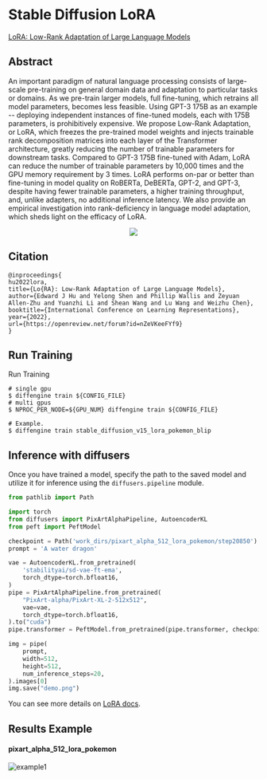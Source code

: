 # Stable Diffusion LoRA

[LoRA: Low-Rank Adaptation of Large Language Models](https://arxiv.org/abs/2106.09685)

## Abstract

An important paradigm of natural language processing consists of large-scale pre-training on general domain data and adaptation to particular tasks or domains. As we pre-train larger models, full fine-tuning, which retrains all model parameters, becomes less feasible. Using GPT-3 175B as an example -- deploying independent instances of fine-tuned models, each with 175B parameters, is prohibitively expensive. We propose Low-Rank Adaptation, or LoRA, which freezes the pre-trained model weights and injects trainable rank decomposition matrices into each layer of the Transformer architecture, greatly reducing the number of trainable parameters for downstream tasks. Compared to GPT-3 175B fine-tuned with Adam, LoRA can reduce the number of trainable parameters by 10,000 times and the GPU memory requirement by 3 times. LoRA performs on-par or better than fine-tuning in model quality on RoBERTa, DeBERTa, GPT-2, and GPT-3, despite having fewer trainable parameters, a higher training throughput, and, unlike adapters, no additional inference latency. We also provide an empirical investigation into rank-deficiency in language model adaptation, which sheds light on the efficacy of LoRA.

<div align=center>
<img src="https://github.com/okotaku/diffengine/assets/24734142/542189e1-e88f-4e80-9a51-de241b37d994"/>
</div>

## Citation

```
@inproceedings{
hu2022lora,
title={Lo{RA}: Low-Rank Adaptation of Large Language Models},
author={Edward J Hu and Yelong Shen and Phillip Wallis and Zeyuan Allen-Zhu and Yuanzhi Li and Shean Wang and Lu Wang and Weizhu Chen},
booktitle={International Conference on Learning Representations},
year={2022},
url={https://openreview.net/forum?id=nZeVKeeFYf9}
}
```

## Run Training

Run Training

```
# single gpu
$ diffengine train ${CONFIG_FILE}
# multi gpus
$ NPROC_PER_NODE=${GPU_NUM} diffengine train ${CONFIG_FILE}

# Example.
$ diffengine train stable_diffusion_v15_lora_pokemon_blip
```

## Inference with diffusers

Once you have trained a model, specify the path to the saved model and utilize it for inference using the `diffusers.pipeline` module.

```py
from pathlib import Path

import torch
from diffusers import PixArtAlphaPipeline, AutoencoderKL
from peft import PeftModel

checkpoint = Path('work_dirs/pixart_alpha_512_lora_pokemon/step20850')
prompt = 'A water dragon'

vae = AutoencoderKL.from_pretrained(
    'stabilityai/sd-vae-ft-ema',
    torch_dtype=torch.bfloat16,
)
pipe = PixArtAlphaPipeline.from_pretrained(
    "PixArt-alpha/PixArt-XL-2-512x512",
    vae=vae,
    torch_dtype=torch.bfloat16,
).to("cuda")
pipe.transformer = PeftModel.from_pretrained(pipe.transformer, checkpoint / "transformer", adapter_name="default")

img = pipe(
    prompt,
    width=512,
    height=512,
    num_inference_steps=20,
).images[0]
img.save("demo.png")
```

You can see more details on [LoRA docs](../../docs/source/run_guides/run_lora.md#inference-with-diffusers).

## Results Example

#### pixart_alpha_512_lora_pokemon

![example1](<>)
